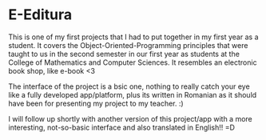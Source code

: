 # E-Editura
This is one of my first projects that I had to put together in my first year as a student. It covers the Object-Oriented-Programming principles that were taught to us in the second semester in our first year as students at the College of Mathematics and Computer Sciences. It resembles an electronic book shop, like e-book &lt;3

The interface of the project is a bsic one, nothing to really catch your eye like a fully developed app/platform, plus its written in Romanian as it should have been for presenting my project to my teacher. :)

I will follow up shortly with another version of this project/app with a more interesting, not-so-basic interface and also translated in English!! =D
